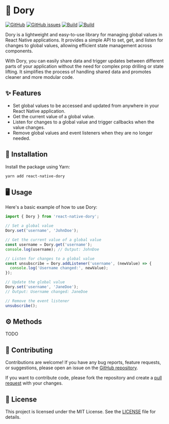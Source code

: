 # 🐠 Dory


[![GitHub](https://img.shields.io/github/license/Nembie/dory?style=flat-square)](License)
[![GitHub issues](https://img.shields.io/github/issues/Nembie/dory?style=flat-square)](Issues)
[![Build](https://img.shields.io/scrutinizer/build/g/Nembie/dory?style=flat-square)](Build)
[![Build](https://img.shields.io/scrutinizer/quality/g/Nembie/dory?style=flat-square)](Code)

Dory is a lightweight and easy-to-use library for managing global values in React Native applications. It provides a simple API to set, get, and listen for changes to global values, allowing efficient state management across components.

With Dory, you can easily share data and trigger updates between different parts of your application without the need for complex prop drilling or state lifting. It simplifies the process of handling shared data and promotes cleaner and more modular code.

## ✨ Features

- Set global values to be accessed and updated from anywhere in your React Native application.
- Get the current value of a global value.
- Listen for changes to a global value and trigger callbacks when the value changes.
- Remove global values and event listeners when they are no longer needed.

## 🚀 Installation

Install the package using Yarn:

```yarn add react-native-dory```


## 🖥️ Usage

Here's a basic example of how to use Dory:

```javascript
import { Dory } from 'react-native-dory';

// Set a global value
Dory.set('username', 'JohnDoe');

// Get the current value of a global value
const username = Dory.get('username');
console.log(username); // Output: JohnDoe

// Listen for changes to a global value
const unsubscribe = Dory.addListener('username', (newValue) => {
  console.log('Username changed:', newValue);
});

// Update the global value
Dory.set('username', 'JaneDoe');
// Output: Username changed: JaneDoe

// Remove the event listener
unsubscribe();
```

## ⚙️ Methods

TODO



## 🤝 Contributing
Contributions are welcome! If you have any bug reports, feature requests, or suggestions, please open an issue on the [GitHub repository](https://github.com/Nembie/dory/issues).

If you want to contribute code, please fork the repository and create a [pull request](https://github.com/Nembie/dory/pulls) with your changes.

## 📄 License
This project is licensed under the MIT License. See the [LICENSE](https://github.com/Nembie/dory/blob/main/LICENSE) file for details.

